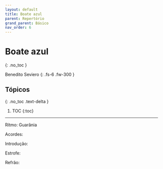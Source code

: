 ```yaml
---
layout: default
title: Boate azul
parent: Repertório
grand_parent: Básico
nav_order: 6
---
```


# Boate azul
{: .no_toc }

Benedito Seviero
{: .fs-6 .fw-300 }

## Tópicos
{: .no_toc .text-delta }

1. TOC
{:toc}

---

Rítmo: Guarânia

Acordes:

Introdução:

Estrofe:

Refrão:
